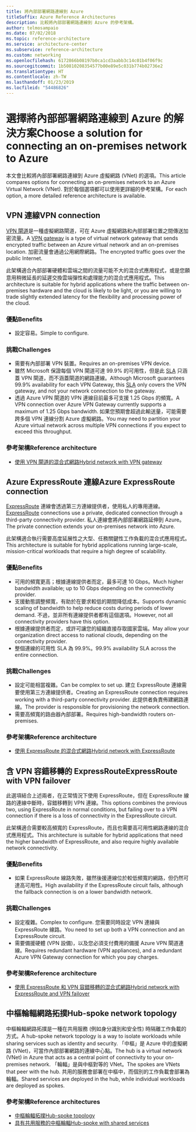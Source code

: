 ```yaml
---
title: 將內部部署網路連線到 Azure
titleSuffix: Azure Reference Architectures
description: 比較將內部部署網路連線到 Azure 的參考架構。
author: telmosampaio
ms.date: 07/02/2018
ms.topic: reference-architecture
ms.service: architecture-center
ms.subservice: reference-architecture
ms.custom: networking
ms.openlocfilehash: 6172866b08197b0ca1cd3aabb3c14c01b4f06f9c
ms.sourcegitcommit: 1b50810208354577b00e89e5c031b774b02736e2
ms.translationtype: HT
ms.contentlocale: zh-TW
ms.lasthandoff: 01/23/2019
ms.locfileid: "54486826"
---
```

# <a name="choose-a-solution-for-connecting-an-on-premises-network-to-azure"></a><span data-ttu-id="9af7e-103">選擇將內部部署網路連線到 Azure 的解決方案</span><span class="sxs-lookup"><span data-stu-id="9af7e-103">Choose a solution for connecting an on-premises network to Azure</span></span>

<span data-ttu-id="9af7e-104">本文會比較將內部部署網路連線到 Azure 虛擬網路 (VNet) 的選項。</span><span class="sxs-lookup"><span data-stu-id="9af7e-104">This article compares options for connecting an on-premises network to an Azure Virtual Network (VNet).</span></span> <span data-ttu-id="9af7e-105">對於每個選項都可以使用更詳細的參考架構。</span><span class="sxs-lookup"><span data-stu-id="9af7e-105">For each option, a more detailed reference architecture is available.</span></span>

## <a name="vpn-connection"></a><span data-ttu-id="9af7e-106">VPN 連線</span><span class="sxs-lookup"><span data-stu-id="9af7e-106">VPN connection</span></span>

<span data-ttu-id="9af7e-107">[VPN 閘道](/azure/vpn-gateway/vpn-gateway-about-vpngateways)是一種虛擬網路閘道，可在 Azure 虛擬網路和內部部署位置之間傳送加密流量。</span><span class="sxs-lookup"><span data-stu-id="9af7e-107">A [VPN gateway](/azure/vpn-gateway/vpn-gateway-about-vpngateways) is a type of virtual network gateway that sends encrypted traffic between an Azure virtual network and an on-premises location.</span></span> <span data-ttu-id="9af7e-108">加密流量會通過公用網際網路。</span><span class="sxs-lookup"><span data-stu-id="9af7e-108">The encrypted traffic goes over the public Internet.</span></span>

<span data-ttu-id="9af7e-109">此架構適合內部部署硬體和雲端之間的流量可能不大的混合式應用程式，或是您願意用稍微延長的延遲交換雲端彈性和處理能力的混合式應用程式。</span><span class="sxs-lookup"><span data-stu-id="9af7e-109">This architecture is suitable for hybrid applications where the traffic between on-premises hardware and the cloud is likely to be light, or you are willing to trade slightly extended latency for the flexibility and processing power of the cloud.</span></span>

### <a name="benefits"></a><span data-ttu-id="9af7e-110">優點</span><span class="sxs-lookup"><span data-stu-id="9af7e-110">Benefits</span></span>

- <span data-ttu-id="9af7e-111">設定容易。</span><span class="sxs-lookup"><span data-stu-id="9af7e-111">Simple to configure.</span></span>

### <a name="challenges"></a><span data-ttu-id="9af7e-112">挑戰</span><span class="sxs-lookup"><span data-stu-id="9af7e-112">Challenges</span></span>

- <span data-ttu-id="9af7e-113">需要有內部部署 VPN 裝置。</span><span class="sxs-lookup"><span data-stu-id="9af7e-113">Requires an on-premises VPN device.</span></span>
- <span data-ttu-id="9af7e-114">雖然 Microsoft 保證每個 VPN 閘道可達 99.9% 的可用性，但是此 [SLA](https://azure.microsoft.com/support/legal/sla/vpn-gateway/) 只涵蓋 VPN 閘道，而不涵蓋閘道的網路連線。</span><span class="sxs-lookup"><span data-stu-id="9af7e-114">Although Microsoft guarantees 99.9% availability for each VPN Gateway, this [SLA](https://azure.microsoft.com/support/legal/sla/vpn-gateway/) only covers the VPN gateway, and not your network connection to the gateway.</span></span>
- <span data-ttu-id="9af7e-115">透過 Azure VPN 閘道的 VPN 連線目前最多可支援 1.25 Gbps 的頻寬。</span><span class="sxs-lookup"><span data-stu-id="9af7e-115">A VPN connection over Azure VPN Gateway currently supports a maximum of 1.25 Gbps bandwidth.</span></span> <span data-ttu-id="9af7e-116">如果您預期會超過此輸送量，可能需要跨多個 VPN 連線分割 Azure 虛擬網路。</span><span class="sxs-lookup"><span data-stu-id="9af7e-116">You may need to partition your Azure virtual network across multiple VPN connections if you expect to exceed this throughput.</span></span>

### <a name="reference-architecture"></a><span data-ttu-id="9af7e-117">參考架構</span><span class="sxs-lookup"><span data-stu-id="9af7e-117">Reference architecture</span></span>

- [<span data-ttu-id="9af7e-118">使用 VPN 閘道的混合式網路</span><span class="sxs-lookup"><span data-stu-id="9af7e-118">Hybrid network with VPN gateway</span></span>](./vpn.md)

<!-- markdownlint-disable MD024 -->

## <a name="azure-expressroute-connection"></a><span data-ttu-id="9af7e-119">Azure ExpressRoute 連線</span><span class="sxs-lookup"><span data-stu-id="9af7e-119">Azure ExpressRoute connection</span></span>

<span data-ttu-id="9af7e-120">[ExpressRoute](/azure/expressroute/) 連線會透過第三方連線提供者，使用私人的專用連線。</span><span class="sxs-lookup"><span data-stu-id="9af7e-120">[ExpressRoute](/azure/expressroute/) connections use a private, dedicated connection through a third-party connectivity provider.</span></span> <span data-ttu-id="9af7e-121">私人連線會將內部部署網路延伸到 Azure。</span><span class="sxs-lookup"><span data-stu-id="9af7e-121">The private connection extends your on-premises network into Azure.</span></span>

<span data-ttu-id="9af7e-122">此架構適合執行需要高度延展性之大型、任務關鍵性工作負載的混合式應用程式。</span><span class="sxs-lookup"><span data-stu-id="9af7e-122">This architecture is suitable for hybrid applications running large-scale, mission-critical workloads that require a high degree of scalability.</span></span>

### <a name="benefits"></a><span data-ttu-id="9af7e-123">優點</span><span class="sxs-lookup"><span data-stu-id="9af7e-123">Benefits</span></span>

- <span data-ttu-id="9af7e-124">可用的頻寬更高；根據連線提供者而定，最多可達 10 Gbps。</span><span class="sxs-lookup"><span data-stu-id="9af7e-124">Much higher bandwidth available; up to 10 Gbps depending on the connectivity provider.</span></span>
- <span data-ttu-id="9af7e-125">支援動態調整頻寬，有助於在要求較低的期間降低成本。</span><span class="sxs-lookup"><span data-stu-id="9af7e-125">Supports dynamic scaling of bandwidth to help reduce costs during periods of lower demand.</span></span> <span data-ttu-id="9af7e-126">不過，並非所有連線提供者都有這個選項。</span><span class="sxs-lookup"><span data-stu-id="9af7e-126">However, not all connectivity providers have this option.</span></span>
- <span data-ttu-id="9af7e-127">根據連線提供者而定，或許可讓您的組織直接存取國家雲端。</span><span class="sxs-lookup"><span data-stu-id="9af7e-127">May allow your organization direct access to national clouds, depending on the connectivity provider.</span></span>
- <span data-ttu-id="9af7e-128">整個連線的可用性 SLA 為 99.9%。</span><span class="sxs-lookup"><span data-stu-id="9af7e-128">99.9% availability SLA across the entire connection.</span></span>

### <a name="challenges"></a><span data-ttu-id="9af7e-129">挑戰</span><span class="sxs-lookup"><span data-stu-id="9af7e-129">Challenges</span></span>

- <span data-ttu-id="9af7e-130">設定可能相當複雜。</span><span class="sxs-lookup"><span data-stu-id="9af7e-130">Can be complex to set up.</span></span> <span data-ttu-id="9af7e-131">建立 ExpressRoute 連線需要使用第三方連線提供者。</span><span class="sxs-lookup"><span data-stu-id="9af7e-131">Creating an ExpressRoute connection requires working with a third-party connectivity provider.</span></span> <span data-ttu-id="9af7e-132">此提供者負責佈建網路連線。</span><span class="sxs-lookup"><span data-stu-id="9af7e-132">The provider is responsible for provisioning the network connection.</span></span>
- <span data-ttu-id="9af7e-133">需要高頻寬的路由器內部部署。</span><span class="sxs-lookup"><span data-stu-id="9af7e-133">Requires high-bandwidth routers on-premises.</span></span>

### <a name="reference-architecture"></a><span data-ttu-id="9af7e-134">參考架構</span><span class="sxs-lookup"><span data-stu-id="9af7e-134">Reference architecture</span></span>

- [<span data-ttu-id="9af7e-135">使用 ExpressRoute 的混合式網路</span><span class="sxs-lookup"><span data-stu-id="9af7e-135">Hybrid network with ExpressRoute</span></span>](./expressroute.md)

## <a name="expressroute-with-vpn-failover"></a><span data-ttu-id="9af7e-136">含 VPN 容錯移轉的 ExpressRoute</span><span class="sxs-lookup"><span data-stu-id="9af7e-136">ExpressRoute with VPN failover</span></span>

<span data-ttu-id="9af7e-137">此選項結合上述兩者，在正常情況下使用 ExpressRoute，但在 ExpressRoute 線路的連線中斷時，容錯移轉到 VPN 連線。</span><span class="sxs-lookup"><span data-stu-id="9af7e-137">This options combines the previous two, using ExpressRoute in normal conditions, but failing over to a VPN connection if there is a loss of connectivity in the ExpressRoute circuit.</span></span>

<span data-ttu-id="9af7e-138">此架構適合需要較高頻寬的 ExpressRoute，而且也需要高可用性網路連線的混合式應用程式。</span><span class="sxs-lookup"><span data-stu-id="9af7e-138">This architecture is suitable for hybrid applications that need the higher bandwidth of ExpressRoute, and also require highly available network connectivity.</span></span>

### <a name="benefits"></a><span data-ttu-id="9af7e-139">優點</span><span class="sxs-lookup"><span data-stu-id="9af7e-139">Benefits</span></span>

- <span data-ttu-id="9af7e-140">如果 ExpressRoute 線路失敗，雖然後援連線位於較低頻寬的網路，但仍然可達高可用性。</span><span class="sxs-lookup"><span data-stu-id="9af7e-140">High availability if the ExpressRoute circuit fails, although the fallback connection is on a lower bandwidth network.</span></span>

### <a name="challenges"></a><span data-ttu-id="9af7e-141">挑戰</span><span class="sxs-lookup"><span data-stu-id="9af7e-141">Challenges</span></span>

- <span data-ttu-id="9af7e-142">設定複雜。</span><span class="sxs-lookup"><span data-stu-id="9af7e-142">Complex to configure.</span></span> <span data-ttu-id="9af7e-143">您需要同時設定 VPN 連線與 ExpressRoute 線路。</span><span class="sxs-lookup"><span data-stu-id="9af7e-143">You need to set up both a VPN connection and an ExpressRoute circuit.</span></span>
- <span data-ttu-id="9af7e-144">需要備援硬體 (VPN 設備)，以及您必須支付費用的備援 Azure VPN 閘道連線。</span><span class="sxs-lookup"><span data-stu-id="9af7e-144">Requires redundant hardware (VPN appliances), and a redundant Azure VPN Gateway connection for which you pay charges.</span></span>

### <a name="reference-architecture"></a><span data-ttu-id="9af7e-145">參考架構</span><span class="sxs-lookup"><span data-stu-id="9af7e-145">Reference architecture</span></span>

- [<span data-ttu-id="9af7e-146">使用 ExpressRoute 和 VPN 容錯移轉的混合式網路</span><span class="sxs-lookup"><span data-stu-id="9af7e-146">Hybrid network with ExpressRoute and VPN failover</span></span>](./expressroute-vpn-failover.md)

<!-- markdownlint-disable MD024 -->

## <a name="hub-spoke-network-topology"></a><span data-ttu-id="9af7e-147">中樞輪輻網路拓撲</span><span class="sxs-lookup"><span data-stu-id="9af7e-147">Hub-spoke network topology</span></span>

<span data-ttu-id="9af7e-148">中樞輪輻網路拓撲是一種在共用服務 (例如身分識別和安全性) 時隔離工作負載的方式。</span><span class="sxs-lookup"><span data-stu-id="9af7e-148">A hub-spoke network topology is a way to isolate workloads while sharing services such as identity and security.</span></span> <span data-ttu-id="9af7e-149">「中樞」是 Azure 中的虛擬網路 (VNet)，可當作內部部署網路的連線中心點。</span><span class="sxs-lookup"><span data-stu-id="9af7e-149">The hub is a virtual network (VNet) in Azure that acts as a central point of connectivity to your on-premises network.</span></span> <span data-ttu-id="9af7e-150">「輪輻」是與中樞對等的 VNet。</span><span class="sxs-lookup"><span data-stu-id="9af7e-150">The spokes are VNets that peer with the hub.</span></span> <span data-ttu-id="9af7e-151">共用的服務會部署在中樞中，而個別的工作負載會部署為輪輻。</span><span class="sxs-lookup"><span data-stu-id="9af7e-151">Shared services are deployed in the hub, while individual workloads are deployed as spokes.</span></span>

### <a name="reference-architectures"></a><span data-ttu-id="9af7e-152">參考架構</span><span class="sxs-lookup"><span data-stu-id="9af7e-152">Reference architectures</span></span>

- [<span data-ttu-id="9af7e-153">中樞輪輻拓撲</span><span class="sxs-lookup"><span data-stu-id="9af7e-153">Hub-spoke topology</span></span>](./hub-spoke.md)
- [<span data-ttu-id="9af7e-154">具有共用服務的中樞輪輻</span><span class="sxs-lookup"><span data-stu-id="9af7e-154">Hub-spoke with shared services</span></span>](./shared-services.md)
